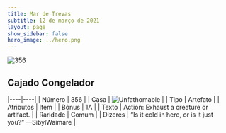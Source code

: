 ```yaml
---
title: Mar de Trevas
subtitle: 12 de março de 2021
layout: page
show_sidebar: false
hero_image: ../hero.png
---
```


![356](https://cdn.keyforgegame.com/media/card_front/pt/496_356_9QG67926GH7W_pt.png)

## Cajado Congelador

|----|----|
| Número | 356 |
| Casa | ![Unfathomable](https://archonarcana.com/images/thumb/1/10/Unfathomable.png/22px-Unfathomable.png "Abissais") |
| Tipo | Artefato |
| Atributos | Item |
| Bônus | 1A |
| Texto | Action: Exhaust a creature or artifact. |
| Raridade | Comum |
| Dizeres | “Is it cold in here, or is it just you?” <softreturn>—Sibyl<nonbreak>Waimare |
